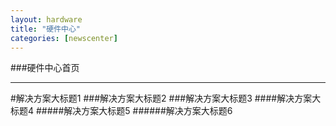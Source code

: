 ```yaml
---
layout: hardware
title: "硬件中心"
categories: [newscenter]
---
```

###硬件中心首页
<hr/>
#解决方案大标题1
###解决方案大标题2
###解决方案大标题3
####解决方案大标题4
#####解决方案大标题5
######解决方案大标题6